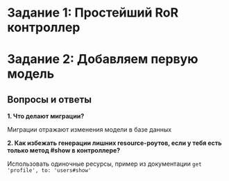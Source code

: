 # Задание 1: Простейший RoR контроллер

# Задание 2: Добавляем первую модель

## Вопросы и ответы

**1. Что делают миграции?**

Миграции отражают изменения модели в базе данных

**2. Как избежать генерации лишних resource-роутов, если у тебя есть только метод #show в контроллере?**

Использовать одиночные ресурсы, пример из документации
`get 'profile', to: 'users#show'`


